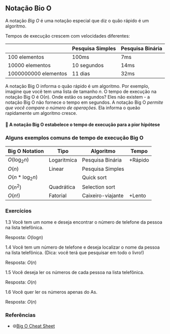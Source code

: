 ## Notação Bio O

A notação *Big O* é uma notação especial que diz o quão rápido é um algoritmo.

Tempos de execução crescem com velocidades diferentes:

|   | Pesquisa Simples | Pesquisa Binária |
| --- | --- | --- |
| 100 elementos | 100ms | 7ms |
| 10000 elementos | 10 segundos | 14ms |
| 1000000000 elementos | 11 dias | 32ms |

A notação Big O informa o quão rápido é um algoritmo. Por exemplo, imagine que você tem uma lista de tamanho *n*. O tempo de execução na notação Big O é O(*n*). Onde estão os segundos? Eles não existem - a notação Big O não fornece o tempo em segundos. A notação Big O *permite que você compare o número de operações*. Ela informa o queão rapidamente um algoritmo cresce.

#### 🛑 A notação Big O estabelece o tempo de execução para a pior hipótese

### Alguns exemplos comuns de tempo de execução Big O 

|Big O Notation|Tipo|Algoritmo|Tempo|
|---|---|---|---|
|$O(\log_{2} n)$|Logaritmica|Pesquisa Binária|+Rápido|
|$O(n)$|Linear|Pesquisa Simples||
|$O(n * \log_{2} n)$||Quick sort||
|$O(n^2)$|Quadrática|Selection sort||
|$O(n!)$|Fatorial|Caixeiro-viajante|+Lento|

### Exercícios

1.3 Você tem um nome e deseja encontrar o número de telefone da pessoa na lista telefônica.

Resposta: $O(\log_{} n)$

1.4 Você tem um número de telefone e deseja localizar o nome da pessoa na lista telefônica. (Dica: você terá que pesquisar em todo o livro!)

Resposta: $O(n)$

1.5 Você deseja ler os números de cada pessoa na lista telefônica.

Resposta: $O(n)$

1.6 Você quer ler os números apenas do As.

Resposta: $O(n)$


### Referências

- 🌐[Big O Cheat Sheet](https://www.bigocheatsheet.com/)